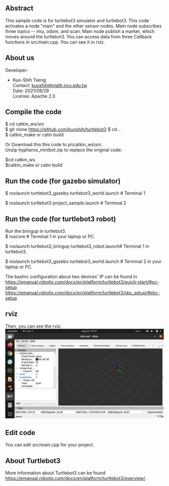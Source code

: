 
## Abstract
This sample code is for turtlebot3 simulator and turtlebot3.
This code activates a node "main" and the other sensor nodes. 
Main node subscribes three topics -- imu, odom, and scan. 
Main node publish a marker, which moves around the turtlebot3.
You can access data from three Callback functions in src/main.cpp.
You can see it in rviz.

## About us

Developer:   
* Kuo-Shih Tseng   
Contact: kuoshih@math.ncu.edu.tw   
Date: 2021/08/29  
License: Apache 2.0  


## Compile the code
$ cd catkin_ws/src  
$ git clone https://github.com/kuoshih/turtlebot3
$ cd ..  
$ catkin_make  or catin build

Or Download this this code to pi\catkin_ws\src.   
Unzip hypharos_minibot.zip to replace the original code.
  
$cd catkin_ws  
$catkin_make  or catin build

## Run the code  (for gazebo simulator)
$ roslaunch turtlebot3_gazebo turtlebot3_world.launch # Terminal 1  

$ roslaunch turtlebot3 project_sample.launch # Terminal 2  

## Run the code  (for turtlebot3 robot)
Run the bringup in turtlebot3.  
$ roscore  # Terminal 1 in your laptop or PC.  

$ roslaunch turtlebot3_bringup turtlebot3_robot.launch# Terminal 1 in turtlebot3.  

$ roslaunch turtlebot3_gazebo turtlebot3_world.launch # Terminal 2 in your laptop or PC.  

The bashrc configuration about two devices' IP can be found in  
https://emanual.robotis.com/docs/en/platform/turtlebot3/quick-start/#pc-setup  
https://emanual.robotis.com/docs/en/platform/turtlebot3/sbc_setup/#sbc-setup  
## rviz
Then, you can see the rviz.  
![alt text](https://github.com/kuoshih/turtlebot3/blob/main/document/rviz.png)  
## Edit code  
You can edit src/main.cpp for your project.  

## About Turtlebot3
More information about Turtlebot3 can be found   https://emanual.robotis.com/docs/en/platform/turtlebot3/overview/ .
